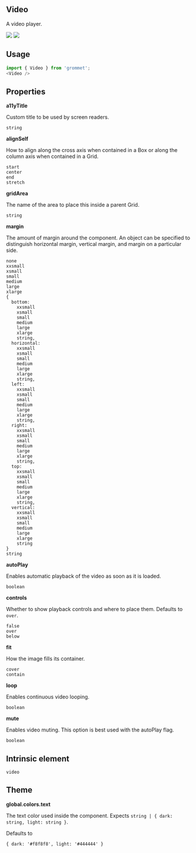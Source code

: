 ## Video
A video player.

[![](https://cdn-images-1.medium.com/fit/c/120/120/1*TD1P0HtIH9zF0UEH28zYtw.png)](https://storybook.grommet.io/?selectedKind=Video&full=0&addons=0&stories=1&panelRight=0) [![](https://codesandbox.io/static/img/play-codesandbox.svg)](https://codesandbox.io/s/github/grommet/grommet-sandbox?initialpath=video&module=%2Fsrc%2FVideo.js)
## Usage

```javascript
import { Video } from 'grommet';
<Video />
```

## Properties

**a11yTitle**

Custom title to be used by screen readers.

```
string
```

**alignSelf**

How to align along the cross axis when contained in
      a Box or along the column axis when contained in a Grid.

```
start
center
end
stretch
```

**gridArea**

The name of the area to place
    this inside a parent Grid.

```
string
```

**margin**

The amount of margin around the component. An object can
      be specified to distinguish horizontal margin, vertical margin, and
      margin on a particular side.

```
none
xxsmall
xsmall
small
medium
large
xlarge
{
  bottom: 
    xxsmall
    xsmall
    small
    medium
    large
    xlarge
    string,
  horizontal: 
    xxsmall
    xsmall
    small
    medium
    large
    xlarge
    string,
  left: 
    xxsmall
    xsmall
    small
    medium
    large
    xlarge
    string,
  right: 
    xxsmall
    xsmall
    small
    medium
    large
    xlarge
    string,
  top: 
    xxsmall
    xsmall
    small
    medium
    large
    xlarge
    string,
  vertical: 
    xxsmall
    xsmall
    small
    medium
    large
    xlarge
    string
}
string
```

**autoPlay**

Enables automatic playback of the video as soon as it is loaded.

```
boolean
```

**controls**

Whether to show playback controls and where to place them. Defaults to `over`.

```
false
over
below
```

**fit**

How the image fills its container.

```
cover
contain
```

**loop**

Enables continuous video looping.

```
boolean
```

**mute**

Enables video muting. This option is best used with the autoPlay flag.

```
boolean
```
  
## Intrinsic element

```
video
```
## Theme
  
**global.colors.text**

The text color used inside the component. Expects `string | { dark: string, light: string }`.

Defaults to

```
{ dark: '#f8f8f8', light: '#444444' }
```
